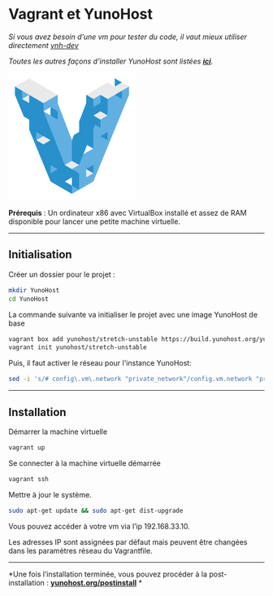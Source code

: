 # Vagrant et YunoHost

*Si vous avez besoin d’une vm pour tester du code, il vaut mieux utiliser directement [ynh-dev](https://github.com/yunohost/ynh-dev)*

*Toutes les autres façons d’installer YunoHost sont listées **[ici](/install_fr)**.*

<img src="/images/vagrant.png" width=250>

**Prérequis** : Un ordinateur x86 avec VirtualBox installé et assez de RAM disponible pour lancer une petite machine virtuelle.

---

## Initialisation

Créer un dossier pour le projet :
```bash
mkdir YunoHost
cd YunoHost
```

La commande suivante va initialiser le projet avec une image YunoHost de base
```bash
vagrant box add yunohost/stretch-unstable https://build.yunohost.org/yunohost-stretch-unstable.box --provider virtualbox
vagrant init yunohost/stretch-unstable
```
Puis, il faut activer le réseau pour l'instance YunoHost:
```bash
sed -i 's/# config\.vm\.network "private_network"/config.vm.network "private_network"/' Vagrantfile
```

---

## Installation

Démarrer la machine virtuelle
```bash
vagrant up
```

Se connecter à la machine virtuelle démarrée
```bash
vagrant ssh
```

Mettre à jour le système.
```bash
sudo apt-get update && sudo apt-get dist-upgrade
```

Vous pouvez accéder à votre vm via l’ip 192.168.33.10.

Les adresses IP sont assignées par défaut mais peuvent être changées dans les paramètres réseau du Vagrantfile.

---

*Une fois l’installation terminée, vous pouvez procéder à la post-installation : **[yunohost.org/postinstall](/postinstall_fr)** *



